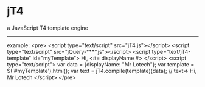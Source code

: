 jT4
===

a JavaScript T4 template engine

----------------------------------------------------
example:
&lt;pre&gt;
   &lt;script type="text/script" src="jT4.js"&gt;&lt;/script&gt;
   &lt;script type="text/script" src="jQuery-****.js"&gt;&lt;/script&gt;
   &lt;script type="text/jT4-template" id="myTemplate"&gt;
       Hi, &lt;#= displayName #&gt;
   &lt;/script&gt;
   &lt;script type="text/script"&gt;
       var data = {displayName: "Mr Lotech"};
       var template = $('#myTemplate').html();
       var text = jT4.compile(template)(data);
       //  text=&gt; Hi, Mr Lotech
   &lt;/script&gt;
&lt;/pre&gt;

